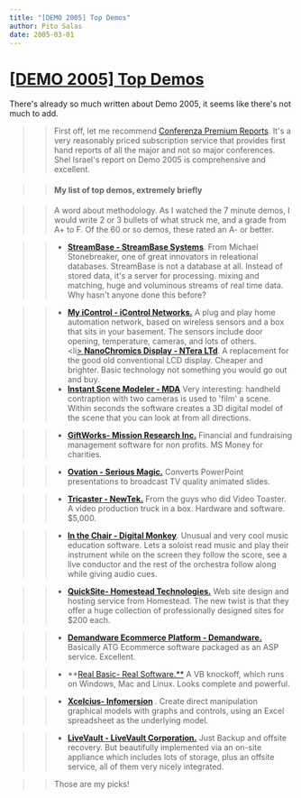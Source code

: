 ```yaml
---
title: "[DEMO 2005] Top Demos"
author: Pito Salas
date: 2005-03-01
---
```

# [[DEMO 2005] Top Demos](None)


There's already so much written about Demo 2005, it seems like there's not
much to add.

>>

>> First off, let me recommend [Conferenza Premium
Reports](<http://www.conferenza.com/>). It's a very reasonably priced
subscription service that provides first hand reports of all the major and not
so major conferences. Shel Israel's report on Demo 2005 is comprehensive and
excellent.

>>

>> #### My list of top demos, extremely briefly

>>

>> A word about methodology. As I watched the 7 minute demos, I would write 2
or 3 bullets of what struck me, and a grade from A+ to F. Of the 60 or so
demos, these rated an A- or better.

>>

>>   * [**StreamBase - StreamBase
Systems**](<http://www.demo.com/demo2/demonstrators/streambase.html>). From
Michael Stonebreaker, one of great innovators in releational databases.
StreamBase is not a database at all. Instead of stored data, it's a server for
processing. mixing and matching, huge and voluminous streams of real time
data. Why hasn't anyone done this before?

>>   * [**My iControl - iControl
Networks.**](<http://www.demo.com/demo2/demonstrators/icontrol.html>) A plug
and play home automation network, based on wireless sensors and a box that
sits in your basement. The sensors include door opening, temperature, cameras,
and lots of others.  
> <li[> **NanoChromics Display - NTera
> LTd**](<http://www.demo.com/demo2/demonstrators/ntera.html>). A replacement
> for the good old conventional LCD display. Cheaper and brighter. Basic
> technology not something you would go out and buy.
>>   * [**Instant Scene Modeler -
MDA**](<http://www.demo.com/demo2/demonstrators/mda.html>) Very interesting:
handheld contraption with two cameras is used to 'film' a scene. Within
seconds the software creates a 3D digital model of the scene that you can look
at from all directions.

>>   * **[GiftWorks- Mission Research
Inc.](<http://www.demo.com/demo2/demonstrators/missionresearch.html>)**
Financial and fundraising management software for non profits. MS Money for
charities.

>>   * [**Ovation - Serious
Magic.**](<http://www.demo.com/demo2/demonstrators/seriousmagic.html>)
Converts PowerPoint presentations to broadcast TV quality animated slides.

>>   * [**Tricaster -
NewTek.**](<http://www.demo.com/demo2/demonstrators/newtek.html>) From the
guys who did Video Toaster. A video production truck in a box. Hardware and
software. $5,000.

>>   * [**In the Chair - Digital
Monkey**](<http://www.demo.com/demo2/demonstrators/digitalmonkey.html>).
Unusual and very cool music education software. Lets a soloist read music and
play their instrument while on the screen they follow the score, see a live
conductor and the rest of the orchestra follow along while giving audio cues.

>>   * **[QuickSite- Homestead
Technologies.](<http://www.demo.com/demo2/demonstrators/homesteadtechnologies.html>)**
Web site design and hosting service from Homestead. The new twist is that they
offer a huge collection of professionally designed sites for $200 each.

>>   * [**Demandware Ecommerce Platform -
Demandware.**](<http://www.demo.com/demo2/demonstrators/demandware.html>)
Basically ATG Ecommerce software packaged as an ASP service. Excellent.

>>   * **[Real Basic- Real
Software.**](<http://www.demo.com/demo2/demonstrators/realsoftware.html>) A VB
knockoff, which runs on Windows, Mac and Linux. Looks complete and powerful.

>>   * **[Xcelcius-
Infomersion](<http://www.demo.com/demo2/demonstrators/infommersion.html>)** .
Create direct manipulation graphical models with graphs and controls, using an
Excel spreadsheet as the underlying model.

>>   * [**LiveVault - LiveVault
Corporation.**](<http://www.demo.com/demo2/demonstrators/livevault.html>) Just
Backup and offsite recovery. But beautifully implemented via an on-site
appliance which includes lots of storage, plus an offsite service, all of them
very nicely integrated.

>>

>> Those are my picks!


